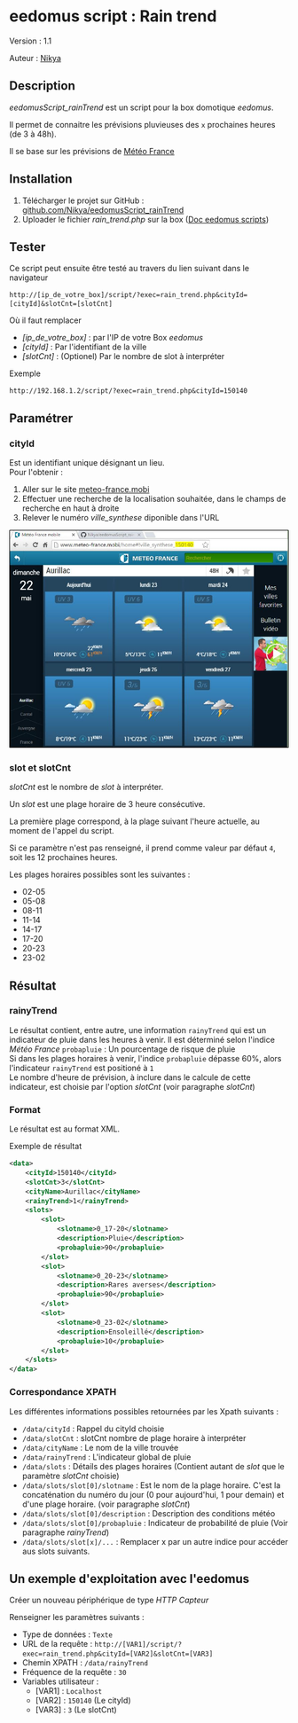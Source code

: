 # eedomus script : Rain trend

Version : 1.1

Auteur : [Nikya](https://github.com/Nikya)


## Description
*eedomusScript_rainTrend* est un script pour la box domotique *eedomus*.

Il permet de connaitre les prévisions pluvieuses des `x` prochaines heures (de 3 à 48h).

Il se base sur les prévisions de [Météo France](http://www.meteo-france.mobi/home#!france)

## Installation
1. Télécharger le projet sur GitHub : [github.com/Nikya/eedomusScript_rainTrend](https://github.com/Nikya/eedomusScript_rainTrend/archive/master.zip)
1. Uploader le fichier *rain_trend.php* sur la box ([Doc eedomus scripts](http://doc.eedomus.com/view/Scripts#Script_HTTP_sur_la_box_eedomus))

## Tester
Ce script peut ensuite être testé au travers du lien suivant dans le navigateur

	http://[ip_de_votre_box]/script/?exec=rain_trend.php&cityId=[cityId]&slotCnt=[slotCnt]

Où il faut remplacer
- *[ip_de_votre_box]* : par l'IP de votre Box *eedomus*
- *[cityId]* : Par l'identifiant de la ville
- *[slotCnt]* : (Optionel) Par le nombre de slot à interpréter

Exemple

	http://192.168.1.2/script/?exec=rain_trend.php&cityId=150140

## Paramétrer

### cityId
Est un identifiant unique désignant un lieu.  
Pour l'obtenir :

1. Aller sur le site [meteo-france.mobi](http://www.meteo-france.mobi/home#!france)
1. Effectuer une recherche de la localisation souhaitée, dans le champs de recherche en haut à droite
1. Relever le numéro *ville_synthese* diponible dans l'URL

![meteo-france.mobi](meteo-france.mobi.jpg "Site mobile de Météo France")

### slot et slotCnt

*slotCnt* est le nombre de *slot* à interpréter.

Un *slot* est une plage horaire de 3 heure consécutive.

La première plage correspond, à la plage suivant l'heure actuelle, au moment de l'appel du script.

Si ce paramètre n'est pas renseigné, il prend comme valeur par défaut `4`, soit les 12 prochaines heures.

Les plages horaires possibles sont les suivantes :
- 02-05
- 05-08
- 08-11
- 11-14
- 14-17
- 17-20
- 20-23
- 23-02

## Résultat

### rainyTrend
Le résultat contient, entre autre, une information `rainyTrend` qui est un indicateur de pluie dans les heures à venir.
Il est déterminé selon l'indice *Météo France* `probapluie` : Un pourcentage de risque de pluie  
Si dans les plages horaires à venir, l'indice `probapluie` dépasse 60%, alors l'indicateur `rainyTrend` est positioné à `1`  
Le nombre d'heure de prévision, à inclure dans le calcule de cette indicateur, est choisie par l'option *slotCnt* (voir paragraphe *slotCnt*)

### Format
Le résultat est au format XML.

Exemple de résultat
```xml
<data>
	<cityId>150140</cityId>
	<slotCnt>3</slotCnt>
	<cityName>Aurillac</cityName>
	<rainyTrend>1</rainyTrend>
	<slots>
		<slot>
			<slotname>0_17-20</slotname>
			<description>Pluie</description>
			<probapluie>90</probapluie>
		</slot>
		<slot>
			<slotname>0_20-23</slotname>
			<description>Rares averses</description>
			<probapluie>90</probapluie>
		</slot>
		<slot>
			<slotname>0_23-02</slotname>
			<description>Ensoleillé</description>
			<probapluie>10</probapluie>
		</slot>
	</slots>
</data>
```

### Correspondance XPATH

Les différentes informations possibles retournées par les Xpath suivants :

- `/data/cityId` : Rappel du cityId choisie
- `/data/slotCnt` : slotCnt nombre de plage horaire à interpréter
- `/data/cityName` : Le nom de la ville trouvée
- `/data/rainyTrend` : L'indicateur global de pluie
- `/data/slots` : Détails des plages horaires (Contient autant de *slot* que le paramètre *slotCnt* choisie)
- `/data/slots/slot[0]/slotname` : Est le nom de la plage horaire. C'est la concaténation du numéro du jour (0 pour aujourd'hui, 1 pour demain) et d'une plage horaire. (voir paragraphe *slotCnt*)
- `/data/slots/slot[0]/description` : Description des conditions météo
- `/data/slots/slot[0]/probapluie` : Indicateur de probabilité de pluie (Voir paragraphe *rainyTrend*)
- `/data/slots/slot[x]/...` : Remplacer x par un autre indice pour accéder aus slots suivants.

## Un exemple d'exploitation avec l'eedomus

Créer un nouveau périphérique de type *HTTP Capteur*

Renseigner les paramètres suivants :

- Type de données : `Texte`
- URL de la requête : `http://[VAR1]/script/?exec=rain_trend.php&cityId=[VAR2]&slotCnt=[VAR3]`
- Chemin XPATH : `/data/rainyTrend`
- Fréquence de la requête : `30`
- Variables utilisateur :
	- [VAR1] : `Localhost`
	- [VAR2] : `150140` (Le cityId)
	- [VAR3] : `3` (Le slotCnt)
